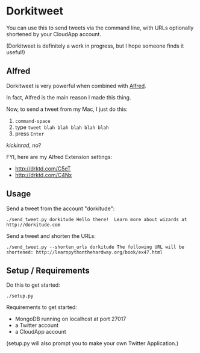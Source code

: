 
Dorkitweet
==========

You can use this to send tweets via the command line, with URLs optionally
shortened by your CloudApp account.


(Dorkitweet is definitely a work in progress, but I hope someone finds it useful!)


Alfred
------

Dorkitweet is very powerful when combined with [Alfred](http://alfredapp.com).

In fact, Alfred is the main reason I made this thing.

Now, to send a tweet from my Mac, I just do this:

 1. `command-space`
 2. type `tweet blah blah blah blah blah`
 3. press `Enter`

_kickinrad_, no?

FYI, here are my Alfred Extension settings:

 * http://drktd.com/C5eT
 * http://drktd.com/C4Nx



Usage
-----

Send a tweet from the account "dorkitude":

    ./send_tweet.py dorkitude Hello there!  Learn more about wizards at http://dorkitude.com

Send a tweet and shorten the URLs:
    
    ./send_tweet.py --shorten_urls dorkitude The following URL will be shortened: http://learnpythonthehardway.org/book/ex47.html


Setup / Requirements
--------------------


Do this to get started:

    ./setup.py


Requirements to get started:

 * MongoDB running on localhost at port 27017
 * a Twitter account
 * a CloudApp account

(setup.py will also prompt you to make your own Twitter Application.)

